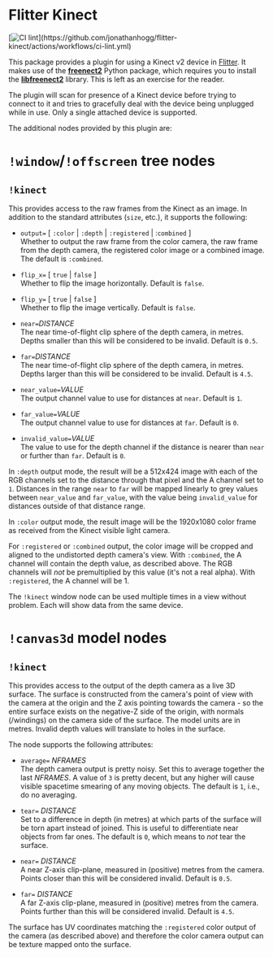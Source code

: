
# Flitter Kinect

[![CI lint](https://github.com/jonathanhogg/flitter-kinect/actions/workflows/ci-lint.yml/badge.svg?)](https://github.com/jonathanhogg/flitter-kinect/actions/workflows/ci-lint.yml)

This package provides a plugin for using a Kinect v2 device in
[Flitter](https://flitter.readthedocs.io/). It makes use of the
[**freenect2**](https://github.com/rjw57/freenect2-python) Python package,
which requires you to install the
[**libfreenect2**](https://github.com/OpenKinect/libfreenect2) library. This
is left as an exercise for the reader.

The plugin will scan for presence of a Kinect device before trying to connect
to it and tries to gracefully deal with the device being unplugged while in
use. Only a single attached device is supported.

The additional nodes provided by this plugin are:

# `!window`/`!offscreen` tree nodes

## `!kinect`

This provides access to the raw frames from the Kinect as an image. In addition
to the standard attributes (`size`, etc.), it supports the following:

- `output=` [ `:color` | `:depth` | `:registered` | :`combined` ] \
Whether to output the raw frame from the color camera, the raw frame from the
depth camera, the registered color image or a combined image. The default is
`:combined`.

- `flip_x=` [ `true` | `false` ] \
Whether to flip the image horizontally. Default is `false`.

- `flip_y=` [ `true` | `false` ] \
Whether to flip the image vertically. Default is `false`.

- `near=`*DISTANCE* \
The near time-of-flight clip sphere of the depth camera, in metres. Depths
smaller than this will be considered to be invalid. Default is `0.5`.

- `far=`*DISTANCE* \
The near time-of-flight clip sphere of the depth camera, in metres. Depths
larger than this will be considered to be invalid. Default is `4.5`.

- `near_value=`*VALUE* \
The output channel value to use for distances at `near`. Default is `1`.

- `far_value=`*VALUE* \
The output channel value to use for distances at `far`. Default is `0`.

- `invalid_value=`*VALUE* \
The value to use for the depth channel if the distance is nearer than `near`
or further than `far`. Default is `0`.

In `:depth` output mode, the result will be a 512x424 image with each of the
RGB channels set to the distance through that pixel and the A channel set to
`1`. Distances in the range `near` to `far` will be mapped linearly to grey
values between `near_value` and `far_value`, with the value being
`invalid_value` for distances outside of that distance range.

In `:color` output mode, the result image will be the 1920x1080 color frame as
received from the Kinect visible light camera.

For `:registered` or `:combined` output, the color image will be cropped and
aligned to the undistorted depth camera's view. With `:combined`, the A channel
will contain the depth value, as described above. The RGB channels will *not*
be premultiplied by this value (it's not a real alpha). With `:registered`, the
A channel will be 1.

The `!kinect` window node can be used multiple times in a view without problem.
Each will show data from the same device.

# `!canvas3d` model nodes

## `!kinect`

This provides access to the output of the depth camera as a live 3D surface.
The surface is constructed from the camera's point of view with the camera at
the origin and the Z axis pointing towards the camera - so the entire surface
exists on the negative-Z side of the origin, with normals (/windings) on the
camera side of the surface. The model units are in metres. Invalid depth values
will translate to holes in the surface.

The node supports the following attributes:

- `average=` *NFRAMES* \
The depth camera output is pretty noisy. Set this to average together the last
*NFRAMES*. A value of `3` is pretty decent, but any higher will cause visible
spacetime smearing of any moving objects. The default is `1`, i.e., do no
averaging.

- `tear=` *DISTANCE* \
Set to a difference in depth (in metres) at which parts of the surface will
be torn apart instead of joined. This is useful to differentiate near objects
from far ones. The default is `0`, which means to *not* tear the surface.

- `near=` *DISTANCE* \
A near Z-axis clip-plane, measured in (positive) metres from the camera.
Points closer than this will be considered invalid. Default is `0.5`.

- `far=` *DISTANCE* \
A far Z-axis clip-plane, measured in (positive) metres from the camera.
Points further than this will be considered invalid. Default is `4.5`.

The surface has UV coordinates matching the `:registered` color output of the
camera (as described above) and therefore the color camera output can be
texture mapped onto the surface.
